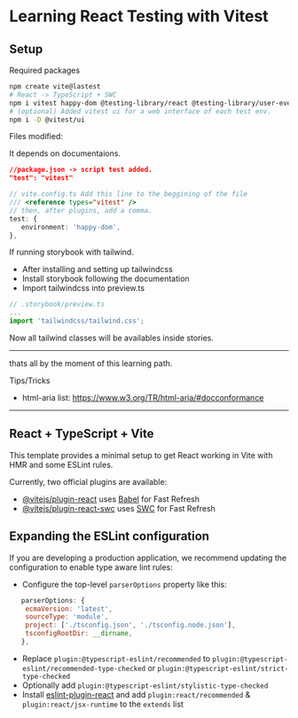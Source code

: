 # Learning React Testing with Vitest

## Setup

Required packages

```bash
npm create vite@lastest
# React -> TypeScript + SWC
npm i vitest happy-dom @testing-library/react @testing-library/user-event -D
# (optional) Added vitest ui for a web interface of each test env.
npm i -D @vitest/ui
```

Files modified:

It depends on documentaions.

```json
//package.json -> script test added.
"test": "vitest"
```

```ts
// vite.config.ts Add this line to the beggining of the file
/// <reference types="vitest" />
// then, after plugins, add a comma.
test: {
   environment: 'happy-dom',
},
```

If running storybook with tailwind.

- After installing and setting up tailwindcss
- Install storybook following the documentation
- Import tailwindcss into preview.ts

```ts
// .storybook/preview.ts
...
import 'tailwindcss/tailwind.css';
```

Now all tailwind classes will be availables inside stories.

---

thats all by the moment of this learning path.

Tips/Tricks

- html-aria list: <https://www.w3.org/TR/html-aria/#docconformance>

---

## React + TypeScript + Vite

This template provides a minimal setup to get React working in Vite with HMR and some ESLint rules.

Currently, two official plugins are available:

- [@vitejs/plugin-react](https://github.com/vitejs/vite-plugin-react/blob/main/packages/plugin-react/README.md) uses [Babel](https://babeljs.io/) for Fast Refresh
- [@vitejs/plugin-react-swc](https://github.com/vitejs/vite-plugin-react-swc) uses [SWC](https://swc.rs/) for Fast Refresh

## Expanding the ESLint configuration

If you are developing a production application, we recommend updating the configuration to enable type aware lint rules:

- Configure the top-level `parserOptions` property like this:

```js
   parserOptions: {
    ecmaVersion: 'latest',
    sourceType: 'module',
    project: ['./tsconfig.json', './tsconfig.node.json'],
    tsconfigRootDir: __dirname,
   },
```

- Replace `plugin:@typescript-eslint/recommended` to `plugin:@typescript-eslint/recommended-type-checked` or `plugin:@typescript-eslint/strict-type-checked`
- Optionally add `plugin:@typescript-eslint/stylistic-type-checked`
- Install [eslint-plugin-react](https://github.com/jsx-eslint/eslint-plugin-react) and add `plugin:react/recommended` & `plugin:react/jsx-runtime` to the `extends` list
